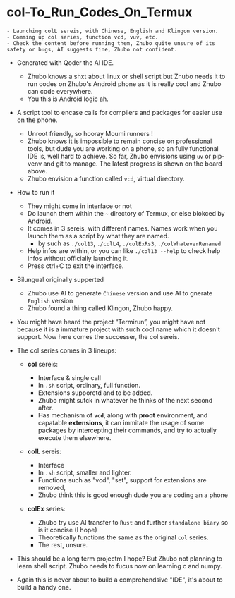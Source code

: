 # col-To_Run_Codes_On_Termux  
```
- Launching colL sereis, with Chinese, English and Klingon version.
- Comming up col series, function vcd, vuv, etc.
- Check the content before running them, Zhubo quite unsure of its safety or bugs, AI suggests fine, Zhubo not confident.
```
- Generated with Qoder the AI IDE.
  - Zhubo knows a shxt about linux or shell script but Zhubo needs it to run codes on Zhubo's Android phone as it is really cool and Zhubo can code everywhere.
  - You this is Android logic ah.
- A script tool to encase calls for compilers and packages for easier use on the phone.
  - Unroot friendly, so hooray Moumi runners !
  - Zhubo knows it is impossible to remain concise on professional tools, but dude you are working on a phone, so an fully functional IDE is, well hard to achieve. So far, Zhubo envisions using `uv` or pip-venv and git to manage. The latest progress is shown on the board above.
  - Zhubo envision a function called `vcd`, virtual directory.
- How to run it
  - They might come in interface or not
  - Do launch them within the `~` directory of Termux, or else blokced by Android.
  - It comes in 3 sereis, with different names. Names work when you launch them as a script by what they are named.
    - by such as `./col13`, `./colL4`, `./colExRs3`, `./colWhateverRenamed`
  - Help infos are within, or you can like `./col13 --help` to check help infos without officially launching it.
  - Press ctrl+C to exit the interface.
- Bilungual originally supperted
  - Zhubo use AI to generate `Chinese` version and use AI to gnerate `English` version
  - Zhubo found a thing called Klingon, Zhubo happy.
- You might have heard the project “Termirun”, you might have not because it is a immature project with such cool name which it doesn't support. Now here comes the successer, the col sereis.

- The col series comes in 3 lineups:
  - **col** sereis: 
    - Interface & single call
    - In `.sh` script, ordinary, full function.
    - Extensions supporetd and to be added.
    - Zhubo might sutck in whatever he thinks of the next second after.
    - Has mechanism of **`vcd`**, along with **proot** environment, and capatable **extensions**, it can immitate the usage of some packages by intercepting their commands, and try to actually execute them elsewhere.


  - **colL** sereis: 
    - Interface
    - In `.sh` script, smaller and lighter.
    - Functions such as "vcd", "set", support for extensions are removed, 
    - Zhubo think this is good enough dude you are coding an a phone
  - **colEx** series:
    - Zhubo try use AI transfer to `Rust` and further `standalone biary` so is it concise (I hope)
    - Theoretically functions the same as the original `col` series.
    - The rest, unsure.
- This should be a long term projectm I hope? But Zhubo not planning to learn shell script. Zhubo needs to fucus now on learning c and numpy.
- Again this is never about to build a comprehendsive "IDE", it's about to build a handy one.
